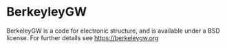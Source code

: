 # BerkeyleyGW

BerkeleyGW is a code for electronic structure, and is available under a BSD
license. For further details see https://berkeleygw.org

